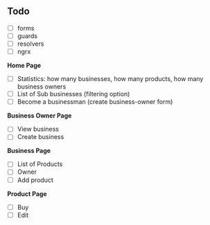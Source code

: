 ## Todo

- [ ] forms
- [ ] guards
- [ ] resolvers
- [ ] ngrx

**Home Page**

- [ ] Statistics: how many businesses, how many products, how many business owners
- [ ] List of Sub businesses (filtering option)
- [ ] Become a businessman (create business-owner form)

**Business Owner Page**

- [ ] View business
- [ ] Create business

**Business Page**

- [ ] List of Products
- [ ] Owner
- [ ] Add product

**Product Page**

- [ ] Buy
- [ ] Edit
